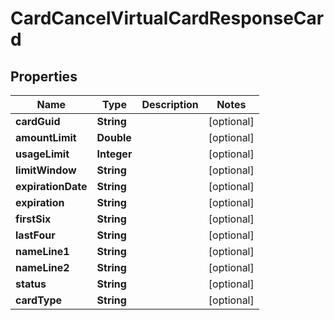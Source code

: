 

# CardCancelVirtualCardResponseCard


## Properties

| Name | Type | Description | Notes |
|------------ | ------------- | ------------- | -------------|
|**cardGuid** | **String** |  |  [optional] |
|**amountLimit** | **Double** |  |  [optional] |
|**usageLimit** | **Integer** |  |  [optional] |
|**limitWindow** | **String** |  |  [optional] |
|**expirationDate** | **String** |  |  [optional] |
|**expiration** | **String** |  |  [optional] |
|**firstSix** | **String** |  |  [optional] |
|**lastFour** | **String** |  |  [optional] |
|**nameLine1** | **String** |  |  [optional] |
|**nameLine2** | **String** |  |  [optional] |
|**status** | **String** |  |  [optional] |
|**cardType** | **String** |  |  [optional] |



